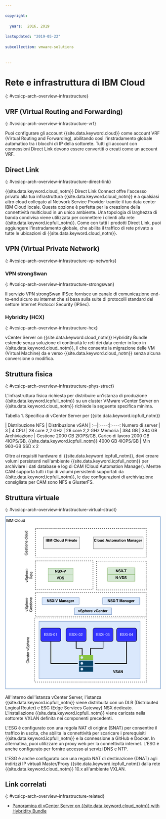 ```yaml
---

copyright:

  years:  2016, 2019

lastupdated: "2019-05-22"

subcollection: vmware-solutions


---
```



# Rete e infrastruttura di IBM Cloud
{: #vcsicp-arch-overview-infrastructure}

## VRF (Virtual Routing and Forwarding)
{: #vcsicp-arch-overview-infrastructure-vrf}

Puoi configurare gli account {{site.data.keyword.cloud}} come account VRF (Virtual Routing and Forwarding), abilitando così l'instradamento globale automatico tra i blocchi di IP della sottorete. Tutti gli account con connessioni Direct Link devono essere convertiti o creati come un account VRF.

## Direct Link
{: #vcsicp-arch-overview-infrastructure-direct-link}

{{site.data.keyword.cloud_notm}} Direct Link Connect offre l'accesso privato alla tua infrastruttura {{site.data.keyword.cloud_notm}} e a qualsiasi altro cloud collegato al Network Service Provider tramite il tuo data center IBM Cloud locale. Questa opzione è perfetta per la creazione della connettività multicloud in un unico ambiente. Una topologia di larghezza di banda condivisa viene utilizzata per connettere i clienti alla rete {{site.data.keyword.icpfull_notm}}. Come con tutti i prodotti Direct Link, puoi aggiungere l'instradamento globale, che abilita il traffico di rete privato a tutte le ubicazioni di {{site.data.keyword.cloud_notm}}.

## VPN (Virtual Private Network)
{: #vcsicp-arch-overview-infrastructure-vp-networks}

### VPN strongSwan
{: #vcsicp-arch-overview-infrastructure-strongswan}

Il servizio VPN strongSwan IPSec fornisce un canale di comunicazione end-to-end sicuro su internet che si basa sulla suite di protocolli standard del settore Internet Protocol Security (IPSec).

### Hybridity (HCX)
{: #vcsicp-arch-overview-infrastructure-hcx}

vCenter Server on {{site.data.keyword.cloud_notm}} Hybridity Bundle estende senza soluzione di continuità le reti dei data center in loco in {{site.data.keyword.cloud_notm}}, il che consente la migrazione delle VM (Virtual Machine) da e verso {{site.data.keyword.cloud_notm}} senza alcuna conversione o modifica.

## Struttura fisica
{: #vcsicp-arch-overview-infrastructure-phys-struct}

L'infrastruttura fisica richiesta per distribuire un'istanza di produzione {{site.data.keyword.icpfull_notm}} su un cluster VMware vCenter Server on {{site.data.keyword.cloud_notm}} richiede la seguente specifica minima.

Tabella 1. Specifica di vCenter Server per {{site.data.keyword.icpfull_notm}}

| Distribuzione NFS | Distribuzione vSAN |
:--|:----:|:----:
Numero di server | 3 | 4
CPU | 28 core 2,2 GHz | 28 core 2,2 GHz
Memoria | 384 GB | 384 GB
Archiviazione | Gestione 2000 GB 2IOPS/GB, Carico di lavoro 2000 GB 4IOPS/GB, {{site.data.keyword.icpfull_notm}} 4000 GB 4IOPS/GB | Min 960-GB SSD x 2

Oltre ai requisiti hardware di {{site.data.keyword.icpfull_notm}}, devi creare volumi persistenti nell'ambiente {{site.data.keyword.icpfull_notm}} per archiviare i dati database e log di CAM (Cloud Automation Manager). Mentre CAM supporta tutti i tipi di volumi persistenti supportati da {{site.data.keyword.icpfull_notm}}, le due configurazioni di archiviazione consigliate per CAM sono NFS e GlusterFS.

## Struttura virtuale
{: #vcsicp-arch-overview-infrastructure-virtual-struct}

![Struttura fisica delle distribuzioni vCenter Server e {{site.data.keyword.icpfull_notm}}](../../images/vcsicp-phy-ics-icp-deployment.svg "Struttura fisica delle distribuzioni vCenter Server e {{site.data.keyword.icpfull_notm}}")

All'interno dell'istanza vCenter Server, l'istanza {{site.data.keyword.icpfull_notm}} viene distribuita con un DLR (Distributed Logical Router) e ESG (Edge Services Gateway) NSX dedicato. L'installazione {{site.data.keyword.icpfull_notm}} viene caricata nella sottorete VXLAN definita nei componenti precedenti.

L'ESG è configurato con una regola NAT di origine (SNAT) per consentire il traffico in uscita, che abilita la connettività per scaricare i prerequisiti {{site.data.keyword.icpfull_notm}} e la connessione a GitHub e Docker. In alternativa, puoi utilizzare un proxy web per la connettività internet. L'ESG è anche configurato per fornire accesso ai servizi DNS e NTP.

L'ESG è anche configurato con una regola NAT di destinazione (DNAT) agli indirizzi IP virtuali Master/Proxy {{site.data.keyword.icpfull_notm}} dalla rete {{site.data.keyword.cloud_notm}} 10.x all'ambiente VXLAN.

## Link correlati
{: #vcsicp-arch-overview-infrastructure-related}

* [Panoramica di vCenter Server on {{site.data.keyword.cloud_notm}} with Hybridity Bundle
](/docs/services/vmwaresolutions/archiref/vcs?topic=vmware-solutions-vcs-hybridity-intro)
